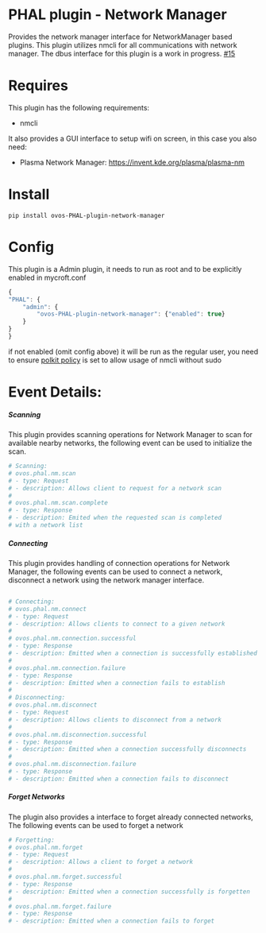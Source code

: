 # PHAL plugin - Network Manager

Provides the network manager interface for NetworkManager based plugins.
This plugin utilizes nmcli for all communications with network manager.
The dbus interface for this plugin is a work in progress. [#15](https://github.com/OpenVoiceOS/ovos-PHAL-plugin-network-manager/pull/15)

# Requires
This plugin has the following requirements:
- nmcli

It also provides a GUI interface to setup wifi on screen, in this case you also need:
- Plasma Network Manager: https://invent.kde.org/plasma/plasma-nm

# Install

`pip install ovos-PHAL-plugin-network-manager`

# Config

This plugin is a Admin plugin, it needs to run as root and to be explicitly enabled in mycroft.conf

```javascript
{
"PHAL": {
    "admin": {
        "ovos-PHAL-plugin-network-manager": {"enabled": true}
    }
}
}
```
if not enabled (omit config above) it will be run as the regular user, you need to ensure [polkit policy](https://github.com/OpenVoiceOS/ovos-buildroot/blob/5c7af8b05892206846ae06adb3478f1df620bf6b/buildroot-external/rootfs-overlay/base/etc/polkit-1/rules.d/50-org.freedesktop.NetworkManager.rules) is set to allow usage of nmcli without sudo

# Event Details:

##### Scanning

This plugin provides scanning operations for Network Manager to scan for available nearby networks, the following event can be used to initialize the scan.

```python
# Scanning: 
# ovos.phal.nm.scan
# - type: Request
# - description: Allows client to request for a network scan
#
# ovos.phal.nm.scan.complete
# - type: Response
# - description: Emited when the requested scan is completed
# with a network list
```

##### Connecting

This plugin provides handling of connection operations for Network Manager, the following events can be used to connect a network, disconnect a network using the network manager interface.

```python

# Connecting:
# ovos.phal.nm.connect
# - type: Request
# - description: Allows clients to connect to a given network
#
# ovos.phal.nm.connection.successful
# - type: Response
# - description: Emitted when a connection is successfully established
#
# ovos.phal.nm.connection.failure
# - type: Response
# - description: Emitted when a connection fails to establish
#
# Disconnecting:
# ovos.phal.nm.disconnect
# - type: Request
# - description: Allows clients to disconnect from a network
#
# ovos.phal.nm.disconnection.successful
# - type: Response
# - description: Emitted when a connection successfully disconnects
#
# ovos.phal.nm.disconnection.failure
# - type: Response
# - description: Emitted when a connection fails to disconnect
```

##### Forget Networks

The plugin also provides a interface to forget already connected networks, The following events can be used to forget a network

```python
# Forgetting:
# ovos.phal.nm.forget
# - type: Request
# - description: Allows a client to forget a network
#
# ovos.phal.nm.forget.successful
# - type: Response
# - description: Emitted when a connection successfully is forgetten
#
# ovos.phal.nm.forget.failure
# - type: Response
# - description: Emitted when a connection fails to forget
```
